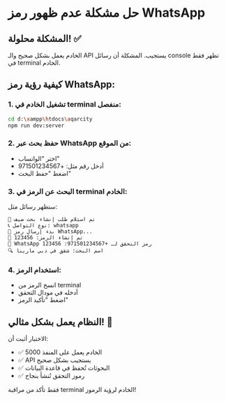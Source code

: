 # حل مشكلة عدم ظهور رمز WhatsApp

## المشكلة محلولة! ✅

الخادم يعمل بشكل صحيح والـ API يستجيب. المشكلة أن رسائل console تظهر فقط في terminal الخادم.

## كيفية رؤية رمز WhatsApp:

### 1. تشغيل الخادم في terminal منفصل:
```bash
cd d:\xampp\htdocs\aqarcity
npm run dev:server
```

### 2. حفظ بحث عبر WhatsApp من الموقع:
- اختر "الواتساب"
- أدخل رقم مثل: +971501234567
- اضغط "حفظ البحث"

### 3. البحث عن الرمز في terminal الخادم:
ستظهر رسائل مثل:
```
🚀 تم استلام طلب إنشاء بحث ضيف
📞 نوع التواصل: whatsapp
📱 بدء إرسال رمز WhatsApp...
🔢 تم إنشاء الرمز: 123456
📱 WhatsApp رمز التحقق لـ +971501234567: 123456
🔍 اسم البحث: شقق في دبي مارينا
```

### 4. استخدام الرمز:
- انسخ الرمز من terminal
- أدخله في مودال التحقق
- اضغط "تأكيد الرمز"

## النظام يعمل بشكل مثالي! 🎉

الاختبار أثبت أن:
- ✅ الخادم يعمل على المنفذ 5000
- ✅ API يستجيب بشكل صحيح
- ✅ البحوثات تُحفظ في قاعدة البيانات
- ✅ رموز التحقق تُنشأ بنجاح

فقط تأكد من مراقبة terminal الخادم لرؤية الرموز!